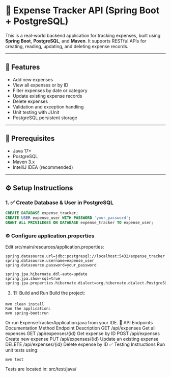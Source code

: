 # 💸 Expense Tracker API (Spring Boot + PostgreSQL)

This is a real-world backend application for tracking expenses, built using **Spring Boot**, **PostgreSQL**, and **Maven**. It supports RESTful APIs for creating, reading, updating, and deleting expense records.

---

## 📌 Features

- Add new expenses
- View all expenses or by ID
- Filter expenses by date or category
- Update existing expense records
- Delete expenses
- Validation and exception handling
- Unit testing with JUnit
- PostgreSQL persistent storage

---

## 🧰 Prerequisites

- Java 17+
- PostgreSQL
- Maven 3.x
- IntelliJ IDEA (recommended)

---

## ⚙️ Setup Instructions

### 1. ✅ Create Database & User in PostgreSQL

```sql
CREATE DATABASE expense_tracker;
CREATE USER expense_user WITH PASSWORD 'your_password';
GRANT ALL PRIVILEGES ON DATABASE expense_tracker TO expense_user;
```


### ⚙️ Configure application.properties
Edit src/main/resources/application.properties:
```
spring.datasource.url=jdbc:postgresql://localhost:5432/expense_tracker
spring.datasource.username=expense_user
spring.datasource.password=your_password

spring.jpa.hibernate.ddl-auto=update
spring.jpa.show-sql=true
spring.jpa.properties.hibernate.dialect=org.hibernate.dialect.PostgreSQLDialect
```
3. 🏗️ Build and Run
Build the project:
```
mvn clean install
Run the application:
mvn spring-boot:run
```
Or run ExpenseTrackerApplication.java from your IDE.
📮 API Endpoints Documentation
Method	Endpoint	Description
GET	/api/expenses	Get all expenses
GET	/api/expenses/{id}	Get expense by ID
POST	/api/expenses	Create new expense
PUT	/api/expenses/{id}	Update an existing expense
DELETE	/api/expenses/{id}	Delete expense by ID
✅ Testing Instructions
Run unit tests using:
```
mvn test
```
Tests are located in:
src/test/java/
